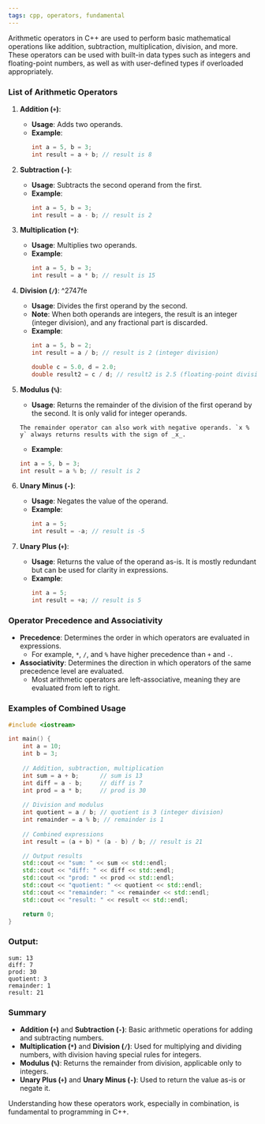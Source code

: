 ```yaml
---
tags: cpp, operators, fundamental
---
```


Arithmetic operators in C++ are used to perform basic mathematical operations like addition, subtraction, multiplication, division, and more. These operators can be used with built-in data types such as integers and floating-point numbers, as well as with user-defined types if overloaded appropriately.

### **List of Arithmetic Operators**

1. **Addition (`+`)**:
   - **Usage**: Adds two operands.
   - **Example**: 
     ```cpp
     int a = 5, b = 3;
     int result = a + b; // result is 8
     ```

2. **Subtraction (`-`)**:
   - **Usage**: Subtracts the second operand from the first.
   - **Example**:
     ```cpp
     int a = 5, b = 3;
     int result = a - b; // result is 2
     ```

3. **Multiplication (`*`)**:
   - **Usage**: Multiplies two operands.
   - **Example**:
     ```cpp
     int a = 5, b = 3;
     int result = a * b; // result is 15
     ```

4. **Division (`/`)**: ^2747fe
   - **Usage**: Divides the first operand by the second.
   - **Note**: When both operands are integers, the result is an integer (integer division), and any fractional part is discarded.
   - **Example**:
     ```cpp
     int a = 5, b = 2;
     int result = a / b; // result is 2 (integer division)

     double c = 5.0, d = 2.0;
     double result2 = c / d; // result2 is 2.5 (floating-point division)
     ```

1. **Modulus (`%`)**:
   - **Usage**: Returns the remainder of the division of the first operand by the second. It is only valid for integer operands.
	```ad-note
	The remainder operator can also work with negative operands. `x % y` always returns results with the sign of _x_.
	```
   - **Example**:
    ```cpp
    int a = 5, b = 3;
    int result = a % b; // result is 2
    ```

6. **Unary Minus (`-`)**:
   - **Usage**: Negates the value of the operand.
   - **Example**:
     ```cpp
     int a = 5;
     int result = -a; // result is -5
     ```

7. **Unary Plus (`+`)**:
   - **Usage**: Returns the value of the operand as-is. It is mostly redundant but can be used for clarity in expressions.
   - **Example**:
     ```cpp
     int a = 5;
     int result = +a; // result is 5
     ```

### **Operator Precedence and Associativity**
- **Precedence**: Determines the order in which operators are evaluated in expressions.
  - For example, `*`, `/`, and `%` have higher precedence than `+` and `-`.
- **Associativity**: Determines the direction in which operators of the same precedence level are evaluated.
  - Most arithmetic operators are left-associative, meaning they are evaluated from left to right.

### **Examples of Combined Usage**

```cpp
#include <iostream>

int main() {
    int a = 10;
    int b = 3;
    
    // Addition, subtraction, multiplication
    int sum = a + b;      // sum is 13
    int diff = a - b;     // diff is 7
    int prod = a * b;     // prod is 30
    
    // Division and modulus
    int quotient = a / b; // quotient is 3 (integer division)
    int remainder = a % b; // remainder is 1
    
    // Combined expressions
    int result = (a + b) * (a - b) / b; // result is 21

    // Output results
    std::cout << "sum: " << sum << std::endl;
    std::cout << "diff: " << diff << std::endl;
    std::cout << "prod: " << prod << std::endl;
    std::cout << "quotient: " << quotient << std::endl;
    std::cout << "remainder: " << remainder << std::endl;
    std::cout << "result: " << result << std::endl;

    return 0;
}
```

### **Output**:
```
sum: 13
diff: 7
prod: 30
quotient: 3
remainder: 1
result: 21
```

### **Summary**
- **Addition (`+`)** and **Subtraction (`-`)**: Basic arithmetic operations for adding and subtracting numbers.
- **Multiplication (`*`)** and **Division (`/`)**: Used for multiplying and dividing numbers, with division having special rules for integers.
- **Modulus (`%`)**: Returns the remainder from division, applicable only to integers.
- **Unary Plus (`+`)** and **Unary Minus (`-`)**: Used to return the value as-is or negate it.

Understanding how these operators work, especially in combination, is fundamental to programming in C++.